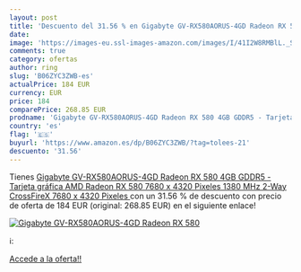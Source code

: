```yaml
---
layout: post
title: 'Descuento del 31.56 % en Gigabyte GV-RX580AORUS-4GD Radeon RX 580'
date: 
image: 'https://images-eu.ssl-images-amazon.com/images/I/41I2W8RMBlL._SL200_.jpg'
comments: true
category: ofertas
author: ring
slug: 'B06ZYC3ZWB-es'
actualPrice: 184 EUR
currency: EUR
price: 184
comparePrice: 268.85 EUR
prodname: 'Gigabyte GV-RX580AORUS-4GD Radeon RX 580 4GB GDDR5 - Tarjeta gráfica  AMD  Radeon RX 580  7680 x 4320 Pixeles  1380 MHz  2-Way CrossFireX  7680 x 4320 Pixeles '
country: 'es'
flag: '🇪🇸'
buyurl: 'https://www.amazon.es/dp/B06ZYC3ZWB/?tag=tolees-21'
descuento: '31.56'
---
```


Tienes [Gigabyte GV-RX580AORUS-4GD Radeon RX 580 4GB GDDR5 - Tarjeta gráfica  AMD  Radeon RX 580  7680 x 4320 Pixeles  1380 MHz  2-Way CrossFireX  7680 x 4320 Pixeles ](https://www.amazon.es/dp/B06ZYC3ZWB/?tag=tolees-21) con un 31.56 % de descuento con precio de oferta de 184 EUR (original: 268.85 EUR) en el siguiente enlace!

[![Gigabyte GV-RX580AORUS-4GD Radeon RX 580](https://images-eu.ssl-images-amazon.com/images/I/41I2W8RMBlL._SL200_.jpg)](https://www.amazon.es/dp/B06ZYC3ZWB/?tag=tolees-21)

ℹ️:


[Accede a la oferta!!](https://www.amazon.es/dp/B06ZYC3ZWB/?tag=tolees-21)
